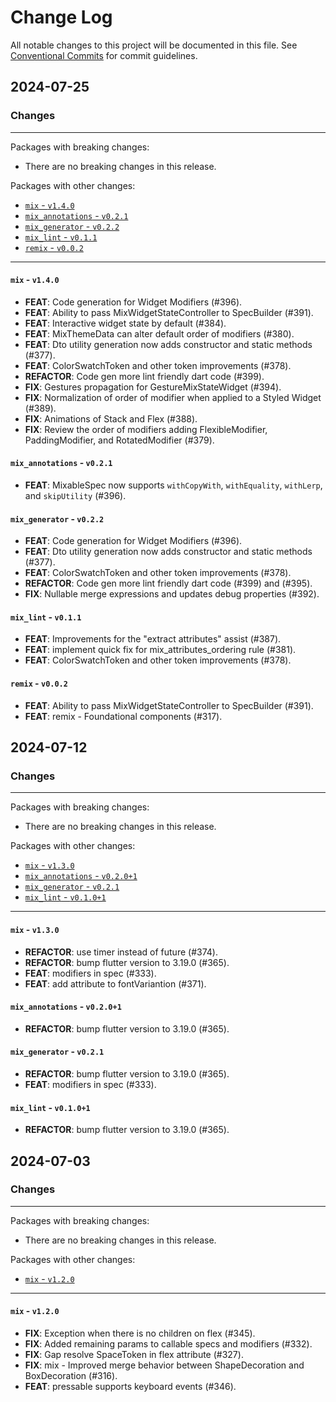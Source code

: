 # Change Log

All notable changes to this project will be documented in this file.
See [Conventional Commits](https://conventionalcommits.org) for commit guidelines.

## 2024-07-25

### Changes

---

Packages with breaking changes:

 - There are no breaking changes in this release.

Packages with other changes:

 - [`mix` - `v1.4.0`](#mix---v140)
 - [`mix_annotations` - `v0.2.1`](#mix_annotations---v021)
 - [`mix_generator` - `v0.2.2`](#mix_generator---v022)
 - [`mix_lint` - `v0.1.1`](#mix_lint---v011)
 - [`remix` - `v0.0.2`](#remix---v002)

---

#### `mix` - `v1.4.0`

 - **FEAT**: Code generation for Widget Modifiers (#396).
 - **FEAT**: Ability to pass MixWidgetStateController to SpecBuilder (#391).
 - **FEAT**: Interactive widget state by default (#384).
 - **FEAT**: MixThemeData can alter default order of modifiers (#380).
 - **FEAT**: Dto utility generation now adds constructor and static methods (#377).
 - **FEAT**: ColorSwatchToken and other token improvements (#378).
 - **REFACTOR**: Code gen more lint friendly dart code (#399).
 - **FIX**: Gestures propagation for GestureMixStateWidget (#394).
 - **FIX**: Normalization of order of modifier when applied to a Styled Widget (#389).
 - **FIX**: Animations of Stack and Flex (#388).
 - **FIX**: Review the order of modifiers adding FlexibleModifier, PaddingModifier, and RotatedModifier (#379).

#### `mix_annotations` - `v0.2.1`

 - **FEAT**: MixableSpec now supports `withCopyWith`, `withEquality`, `withLerp`, and `skipUtility` (#396).

#### `mix_generator` - `v0.2.2`

 - **FEAT**: Code generation for Widget Modifiers (#396).
 - **FEAT**: Dto utility generation now adds constructor and static methods (#377).
 - **FEAT**: ColorSwatchToken and other token improvements (#378).
 - **REFACTOR**: Code gen more lint friendly dart code (#399) and (#395).
 - **FIX**: Nullable merge expressions and updates debug properties (#392).

#### `mix_lint` - `v0.1.1`

 - **FEAT**: Improvements for the "extract attributes" assist  (#387).
 - **FEAT**: implement quick fix for mix_attributes_ordering rule (#381).
 - **FEAT**: ColorSwatchToken and other token improvements (#378).

#### `remix` - `v0.0.2`

 - **FEAT**: Ability to pass MixWidgetStateController to SpecBuilder (#391).
 - **FEAT**: remix - Foundational components (#317).


## 2024-07-12

### Changes

---

Packages with breaking changes:

 - There are no breaking changes in this release.

Packages with other changes:

 - [`mix` - `v1.3.0`](#mix---v130)
 - [`mix_annotations` - `v0.2.0+1`](#mix_annotations---v0201)
 - [`mix_generator` - `v0.2.1`](#mix_generator---v021)
 - [`mix_lint` - `v0.1.0+1`](#mix_lint---v0101)

---

#### `mix` - `v1.3.0`

 - **REFACTOR**: use timer instead of future<void> (#374).
 - **REFACTOR**: bump flutter version to 3.19.0 (#365).
 - **FEAT**: modifiers in spec (#333).
 - **FEAT**: add attribute to fontVariantion (#371).

#### `mix_annotations` - `v0.2.0+1`

 - **REFACTOR**: bump flutter version to 3.19.0 (#365).

#### `mix_generator` - `v0.2.1`

 - **REFACTOR**: bump flutter version to 3.19.0 (#365).
 - **FEAT**: modifiers in spec (#333).

#### `mix_lint` - `v0.1.0+1`

 - **REFACTOR**: bump flutter version to 3.19.0 (#365).


## 2024-07-03

### Changes

---

Packages with breaking changes:

 - There are no breaking changes in this release.

Packages with other changes:

 - [`mix` - `v1.2.0`](#mix---v120)

---

#### `mix` - `v1.2.0`

 - **FIX**: Exception when there is no children on flex (#345).
 - **FIX**: Added remaining params to callable specs and modifiers (#332).
 - **FIX**: Gap resolve SpaceToken in flex attribute (#327).
 - **FIX**: mix - Improved merge behavior between ShapeDecoration and BoxDecoration (#316).
 - **FEAT**: pressable supports keyboard events (#346).


